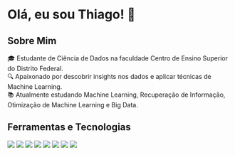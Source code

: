 # Olá, eu sou Thiago! 👋

## Sobre Mim
🎓 Estudante de Ciência de Dados na faculdade Centro de Ensino Superior do Distrito Federal.<br>
🔍 Apaixonado por descobrir insights nos dados e aplicar técnicas de Machine Learning.<br>
📚 Atualmente estudando Machine Learning, Recuperação de Informação, Otimização de Machine Learning e Big Data.<br>

## Ferramentas e Tecnologias
![](https://img.shields.io/badge/Code-Python-informational?style=for-the-badge&logo=python&logoColor=white&color=3776AB)
![](https://img.shields.io/badge/Code-R-informational?style=for-the-badge&logo=r&logoColor=white&color=276DC3)
![](https://img.shields.io/badge/Tools-Jupyter_Notebook-informational?style=for-the-badge&logo=jupyter&logoColor=white&color=F37626)
![](https://img.shields.io/badge/Libraries-Pandas-informational?style=for-the-badge&logo=pandas&logoColor=white&color=150458)
![](https://img.shields.io/badge/Libraries-Numpy-informational?style=for-the-badge&logo=numpy&logoColor=white&color=013243)
![](https://img.shields.io/badge/Libraries-Scikit_Learn-informational?style=for-the-badge&logo=scikit-learn&logoColor=white&color=F7931E)
![](https://img.shields.io/badge/Visualization-Matplotlib-informational?style=for-the-badge&logo=matplotlib&logoColor=white&color=11557C)
![](https://img.shields.io/badge/Visualization-Seaborn-informational?style=for-the-badge&logo=seaborn&logoColor=white&color=77ACF1)
